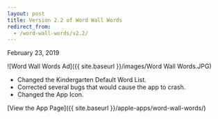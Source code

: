 ```yaml
---
layout: post
title: Version 2.2 of Word Wall Words
redirect_from:
  - /word-wall-words/v2.2/
---
```


February 23, 2019

![Word Wall Words Ad]({{ site.baseurl }}/images/Word Wall Words.JPG)

- Changed the Kindergarten Default Word List.
- Corrected several bugs that would cause the app to crash.
- Changed the App Icon.

[View the App Page]({{ site.baseurl }}/apple-apps/word-wall-words/)
